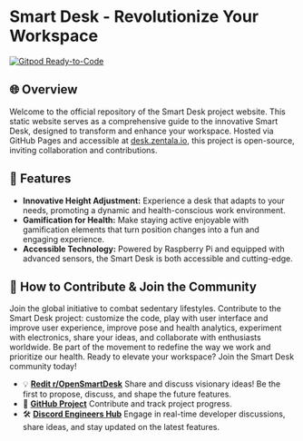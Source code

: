 #  Smart Desk - Revolutionize Your Workspace

[![Gitpod Ready-to-Code](https://img.shields.io/badge/Gitpod-ready--to--code-blue?logo=gitpod)](https://gitpod.io/#https://github.com//desk.zentala.io)

## 🌐 Overview
Welcome to the official repository of the  Smart Desk project website. This static website serves as a comprehensive guide to the innovative  Smart Desk, designed to transform and enhance your workspace. Hosted via GitHub Pages and accessible at [desk.zentala.io](https://desk.zentala.io/), this project is open-source, inviting collaboration and contributions.

## 🚀 Features
- **Innovative Height Adjustment:** Experience a desk that adapts to your needs, promoting a dynamic and health-conscious work environment.
- **Gamification for Health:** Make staying active enjoyable with gamification elements that turn position changes into a fun and engaging experience.
- **Accessible Technology:** Powered by Raspberry Pi and equipped with advanced sensors, the  Smart Desk is both accessible and cutting-edge.

## 🤝 How to Contribute & Join the Community
Join the global initiative to combat sedentary lifestyles. Contribute to the  Smart Desk project: customize the code, play with user interface and improve user experience, improve pose and health analytics, experiment with electronics, share your ideas, and collaborate with enthusiasts worldwide. Be part of the movement to redefine the way we work and prioritize our health. Ready to elevate your workspace? Join the  Smart Desk community today!

* 💡 **[Redit r/OpenSmartDesk](https://www.reddit.com/r/OpenSmartDesk/)** Share and discuss visionary ideas! Be the first to propose, discuss, and shape the future features.
* 💼 **[GitHub Project](https://github.com/zentala/desk.zentala.io/projects)** Contribute and track project progress.
* 🛠️ **[Discord Engineers Hub](https://discord.com/invite/7s7P9Kga)** Engage in real-time developer discussions, share ideas, and stay updated on the latest features.
